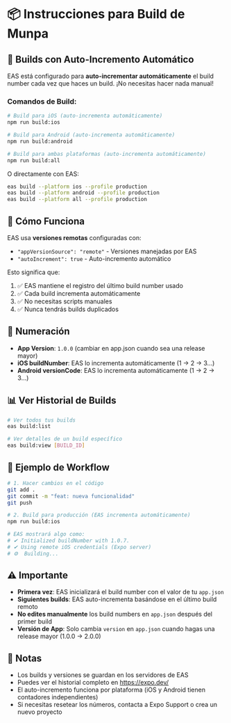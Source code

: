 # 📦 Instrucciones para Build de Munpa

## 🚀 Builds con Auto-Incremento Automático

EAS está configurado para **auto-incrementar automáticamente** el build number cada vez que haces un build. ¡No necesitas hacer nada manual!

### Comandos de Build:

```bash
# Build para iOS (auto-incrementa automáticamente)
npm run build:ios

# Build para Android (auto-incrementa automáticamente)
npm run build:android

# Build para ambas plataformas (auto-incrementa automáticamente)
npm run build:all
```

O directamente con EAS:

```bash
eas build --platform ios --profile production
eas build --platform android --profile production
eas build --platform all --profile production
```

## 🔧 Cómo Funciona

EAS usa **versiones remotas** configuradas con:
- `"appVersionSource": "remote"` - Versiones manejadas por EAS
- `"autoIncrement": true` - Auto-incremento automático

Esto significa que:
1. ✅ EAS mantiene el registro del último build number usado
2. ✅ Cada build incrementa automáticamente
3. ✅ No necesitas scripts manuales
4. ✅ Nunca tendrás builds duplicados

## 🔢 Numeración

- **App Version**: `1.0.0` (cambiar en app.json cuando sea una release mayor)
- **iOS buildNumber**: EAS lo incrementa automáticamente (1 → 2 → 3...)
- **Android versionCode**: EAS lo incrementa automáticamente (1 → 2 → 3...)

## 📊 Ver Historial de Builds

```bash
# Ver todos tus builds
eas build:list

# Ver detalles de un build específico
eas build:view [BUILD_ID]
```

## 🎯 Ejemplo de Workflow

```bash
# 1. Hacer cambios en el código
git add .
git commit -m "feat: nueva funcionalidad"
git push

# 2. Build para producción (EAS incrementa automáticamente)
npm run build:ios

# EAS mostrará algo como:
# ✔ Initialized buildNumber with 1.0.7.
# ✔ Using remote iOS credentials (Expo server)
# ⚙️  Building...
```

## ⚠️ Importante

- **Primera vez**: EAS inicializará el build number con el valor de tu `app.json`
- **Siguientes builds**: EAS auto-incrementa basándose en el último build remoto
- **No edites manualmente** los build numbers en `app.json` después del primer build
- **Versión de App**: Solo cambia `version` en `app.json` cuando hagas una release mayor (1.0.0 → 2.0.0)

## 📝 Notas

- Los builds y versiones se guardan en los servidores de EAS
- Puedes ver el historial completo en https://expo.dev/
- El auto-incremento funciona por plataforma (iOS y Android tienen contadores independientes)
- Si necesitas resetear los números, contacta a Expo Support o crea un nuevo proyecto

